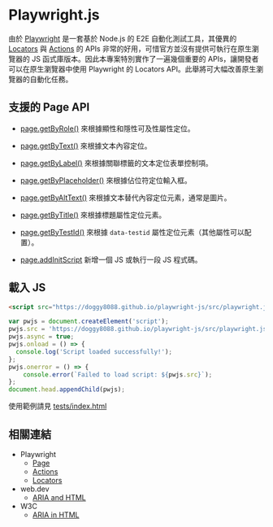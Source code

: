 # Playwright.js

由於 [Playwright](https://playwright.dev/) 是一套基於 Node.js 的 E2E 自動化測試工具，其優異的 [Locators](https://playwright.dev/docs/locators) 與 [Actions](https://playwright.dev/docs/input) 的 APIs 非常的好用，可惜官方並沒有提供可執行在原生瀏覽器的 JS 函式庫版本。因此本專案特別實作了一遍幾個重要的 APIs，讓開發者可以在原生瀏覽器中使用 Playwright 的 Locators API。此舉將可大幅改善原生瀏覽器的自動化任務。

## 支援的 Page API

- [page.getByRole()](https://playwright.dev/docs/locators#locate-by-role) 來根據顯性和隱性可及性屬性定位。
- [page.getByText()](https://playwright.dev/docs/locators#locate-by-text) 來根據文本內容定位。
- [page.getByLabel()](https://playwright.dev/docs/locators#locate-by-label) 來根據關聯標籤的文本定位表單控制項。
- [page.getByPlaceholder()](https://playwright.dev/docs/locators#locate-by-placeholder) 來根據佔位符定位輸入框。
- [page.getByAltText()](https://playwright.dev/docs/locators#locate-by-alt-text) 來根據文本替代內容定位元素，通常是圖片。
- [page.getByTitle()](https://playwright.dev/docs/locators#locate-by-title) 來根據標題屬性定位元素。
- [page.getByTestId()](https://playwright.dev/docs/locators#locate-by-test-id) 來根據 `data-testid` 屬性定位元素（其他屬性可以配置）。

- [page.addInitScript](https://playwright.dev/docs/api/class-page#page-add-init-script) 新增一個 JS 或執行一段 JS 程式碼。

## 載入 JS

```html
<script src="https://doggy8088.github.io/playwright-js/src/playwright.js"></script>
```

```js
var pwjs = document.createElement('script');
pwjs.src = 'https://doggy8088.github.io/playwright-js/src/playwright.js';
pwjs.async = true;
pwjs.onload = () => {
  console.log('Script loaded successfully!');
};
pwjs.onerror = () => {
    console.error(`Failed to load script: ${pwjs.src}`);
};
document.head.appendChild(pwjs);
```

使用範例請見 [tests/index.html](tests/index.html)

## 相關連結

- Playwright
  - [Page](https://playwright.dev/docs/api/class-page)
  - [Actions](https://playwright.dev/docs/input)
  - [Locators](https://playwright.dev/docs/locators)
- web.dev
  - [ARIA and HTML](https://web.dev/learn/accessibility/aria-html)
- W3C
  - [ARIA in HTML](https://www.w3.org/TR/html-aria/#docconformance)
